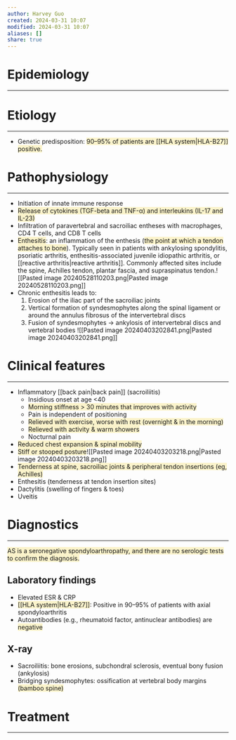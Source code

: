 ```yaml
---
author: Harvey Guo
created: 2024-03-31 10:07
modified: 2024-03-31 10:07
aliases: []
share: true
---
```

# Epidemiology
---


# Etiology
---
- Genetic predisposition: <span style="background:rgba(240, 200, 0, 0.2)">90–95% of patients are [[HLA system|HLA-B27]] positive.</span>

# Pathophysiology
---
- Initiation of innate immune response
- <span style="background:rgba(240, 200, 0, 0.2)">Release of cytokines (TGF-beta and TNF-α) and interleukins (IL-17 and IL-23)</span>
- Infiltration of paravertebral and sacroiliac entheses with macrophages, CD4 T cells, and CD8 T cells
- <span style="background:rgba(240, 200, 0, 0.2)">Enthesitis</span>: an inflammation of the enthesis (<span style="background:rgba(240, 200, 0, 0.2)">the point at which a tendon attaches to bone</span>). Typically seen in patients with ankylosing spondylitis, psoriatic arthritis, enthesitis-associated juvenile idiopathic arthritis, or [[reactive arthritis|reactive arthritis]]. Commonly affected sites include the spine, Achilles tendon, plantar fascia, and supraspinatus tendon.![[Pasted image 20240528110203.png|Pasted image 20240528110203.png]]
- Chronic enthesitis leads to: 
	1. Erosion of the iliac part of the sacroiliac joints 
	2. Vertical formation of syndesmophytes along the spinal ligament or around the annulus fibrosus of the intervertebral discs
	3. Fusion of syndesmophytes → ankylosis of intervertebral discs and vertebral bodies ![[Pasted image 20240403202841.png|Pasted image 20240403202841.png]]

# Clinical features
---
- Inflammatory [[back pain|back pain]] (sacroiliitis)
	- Insidious onset at age <40
	- <span style="background:rgba(240, 200, 0, 0.2)">Morning stiffness > 30 minutes that improves with activity</span>
	- Pain is independent of positioning
	- <span style="background:rgba(240, 200, 0, 0.2)">Relieved with exercise, worse with rest (overnight & in the morning)</span>
	- <span style="background:rgba(240, 200, 0, 0.2)">Relieved with activity & warm showers</span>
	- Nocturnal pain
- <span style="background:rgba(240, 200, 0, 0.2)">Reduced chest expansion & spinal mobility</span>
- <span style="background:rgba(240, 200, 0, 0.2)">Stiff or stooped posture</span>![[Pasted image 20240403203218.png|Pasted image 20240403203218.png]]
- <span style="background:rgba(240, 200, 0, 0.2)">Tenderness at spine, sacroiliac joints & peripheral tendon insertions (eg, Achilles)</span>
- Enthesitis (tenderness at tendon insertion sites)
- Dactylitis (swelling of fingers & toes)
- Uveitis

# Diagnostics
---
<span style="background:rgba(240, 200, 0, 0.2)">AS is a seronegative spondyloarthropathy, and there are no serologic tests to confirm the diagnosis.</span>
## Laboratory findings
- Elevated ESR & CRP
- <span style="background:rgba(240, 200, 0, 0.2)">[[HLA system|HLA-B27]]</span>: Positive in 90–95% of patients with axial spondyloarthritis
- Autoantibodies (e.g., rheumatoid factor, antinuclear antibodies) are <span style="background:rgba(240, 200, 0, 0.2)">negative</span>
## X-ray
- Sacroiliitis: bone erosions, subchondral sclerosis, eventual bony fusion (ankylosis)
- Bridging syndesmophytes: ossification at vertebral body margins <span style="background:rgba(240, 200, 0, 0.2)">(bamboo spine)</span>

# Treatment
---

